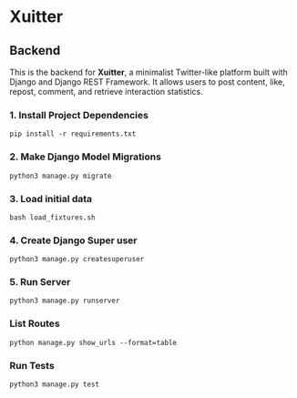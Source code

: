# Xuitter

## Backend
This is the backend for **Xuitter**, a minimalist Twitter-like platform built with Django and Django REST Framework. It allows users to post content, like, repost, comment, and retrieve interaction statistics.

### 1. Install Project Dependencies
`pip install -r requirements.txt`

### 2. Make Django Model Migrations
`python3 manage.py migrate`

### 3. Load initial data
`bash load_fixtures.sh`

### 4. Create Django Super user
`python3 manage.py createsuperuser`

### 5. Run Server
`python3 manage.py runserver`

### List Routes
`python manage.py show_urls --format=table`

### Run Tests
`python3 manage.py test`